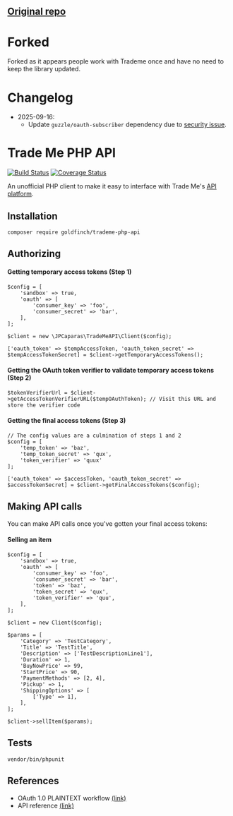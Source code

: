## [Original repo](https://github.com/jpcaparas/trademe-php-api)

# Forked

Forked as it appears people work with Trademe once and have no need to keep the library updated.

# Changelog

- 2025-09-16:
  - Update `guzzle/oauth-subscriber` dependency due to [security issue](https://github.com/advisories/GHSA-237r-r8m4-4q88).

# Trade Me PHP API

[![Build Status](https://travis-ci.org/jpcaparas/trademe-php-api.svg?branch=master)](https://travis-ci.org/jpcaparas/trademe-php-api) [![Coverage Status](https://coveralls.io/repos/github/jpcaparas/trademe-php-api/badge.svg?branch=master)](https://coveralls.io/github/jpcaparas/trademe-php-api?branch=master)

An unofficial PHP client to make it easy to interface with Trade Me's [API platform](https://developer.trademe.co.nz/).

## Installation

    composer require goldfinch/trademe-php-api

## Authorizing

#### Getting temporary access tokens (Step 1)

    $config = [
        'sandbox' => true,
        'oauth' => [
            'consumer_key' => 'foo',
            'consumer_secret' => 'bar',
        ],
    ];
        
    $client = new \JPCaparas\TradeMeAPI\Client($config);
    
    ['oauth_token' => $tempAccessToken, 'oauth_token_secret' => $tempAccessTokenSecret] = $client->getTemporaryAccessTokens();
    
#### Getting the OAuth token verifier to validate temporary access tokens (Step 2)

    $tokenVerifierUrl = $client->getAccessTokenVerifierURL($tempOAuthToken); // Visit this URL and store the verifier code
    
#### Getting the final access tokens (Step 3)

    // The config values are a culmination of steps 1 and 2
    $config = [
        'temp_token' => 'baz',
        'temp_token_secret' => 'qux',
        'token_verifier' => 'quux'
    ];

    ['oauth_token' => $accessToken, 'oauth_token_secret' => $accessTokenSecret] = $client->getFinalAccessTokens($config);
    
## Making API calls

You can make API calls once you've gotten your final access tokens:

#### Selling an item

    $config = [
        'sandbox' => true,
        'oauth' => [
            'consumer_key' => 'foo',
            'consumer_secret' => 'bar',
            'token' => 'baz',
            'token_secret' => 'qux',
            'token_verifier' => 'quu',
        ],
    ];
    
    $client = new Client($config);
    
    $params = [
        'Category' => 'TestCategory',
        'Title' => 'TestTitle',
        'Description' => ['TestDescriptionLine1'],
        'Duration' => 1,
        'BuyNowPrice' => 99,
        'StartPrice' => 90,
        'PaymentMethods' => [2, 4],
        'Pickup' => 1,
        'ShippingOptions' => [
            ['Type' => 1],
        ],
    ];
    
    $client->sellItem($params);

## Tests

    vendor/bin/phpunit
    
## References

- OAuth 1.0 PLAINTEXT workflow [(link)](https://developer.trademe.co.nz/api-overview/example-plaintext-workflow/)
- API reference [(link)](https://developer.trademe.co.nz/api-reference/)

